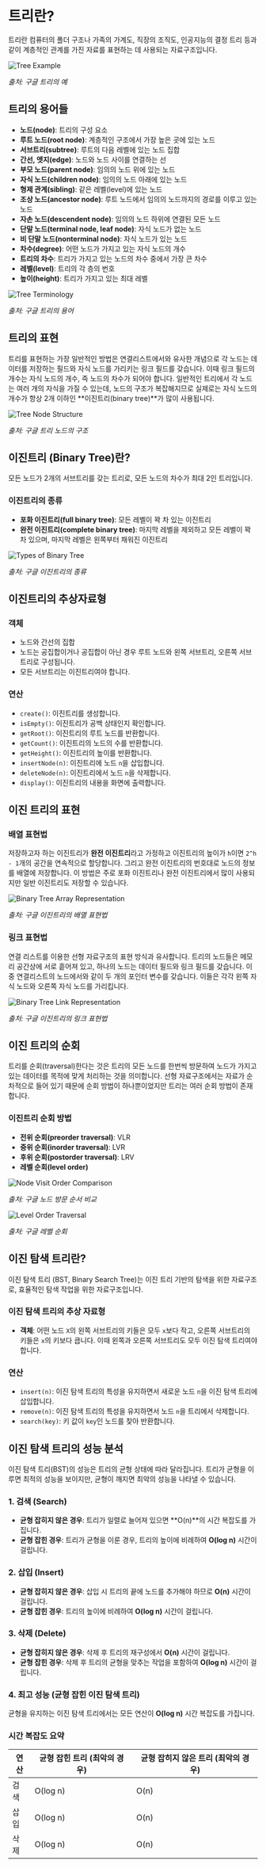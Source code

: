 # 트리란?
트리란 컴퓨터의 폴더 구조나 가족의 가계도, 직장의 조직도, 인공지능의 결정 트리 등과 같이 계층적인 관계를 가진 자료를 표현하는 데 사용되는 자료구조입니다.

![Tree Example](https://github.com/user-attachments/assets/53541306-eb60-4b86-8919-fb8941ec12fb)

*출처: 구글 트리의 예*

## 트리의 용어들
- **노드(node)**: 트리의 구성 요소
- **루트 노드(root node)**: 계층적인 구조에서 가장 높은 곳에 있는 노드
- **서브트리(subtree)**: 루트의 다음 레벨에 있는 노드 집합
- **간선, 엣지(edge)**: 노드와 노드 사이를 연결하는 선
- **부모 노드(parent node)**: 임의의 노드 위에 있는 노드
- **자식 노드(children node)**: 임의의 노드 아래에 있는 노드
- **형제 관계(sibling)**: 같은 레벨(level)에 있는 노드
- **조상 노드(ancestor node)**: 루트 노드에서 임의의 노드까지의 경로를 이루고 있는 노드
- **자손 노드(descendent node)**: 임의의 노드 하위에 연결된 모든 노드
- **단말 노드(terminal node, leaf node)**: 자식 노드가 없는 노드
- **비 단말 노드(nonterminal node)**: 자식 노드가 있는 노드
- **차수(degree)**: 어떤 노드가 가지고 있는 자식 노드의 개수
- **트리의 차수**: 트리가 가지고 있는 노드의 차수 중에서 가장 큰 차수
- **레벨(level)**: 트리의 각 층의 번호
- **높이(height)**: 트리가 가지고 있는 최대 레벨

![Tree Terminology](https://github.com/user-attachments/assets/f73d86b0-9109-4df2-9183-04ad99a5ecea)

*출처: 구글 트리의 용어*

## 트리의 표현
트리를 표현하는 가장 일반적인 방법은 연결리스트에서와 유사한 개념으로 각 노드는 데이터를 저장하는 필드와 자식 노드를 가리키는 링크 필드를 갖습니다. 이때 링크 필드의 개수는 자식 노드의 개수, 즉 노드의 차수가 되어야 합니다. 일반적인 트리에서 각 노드는 여러 개의 자식을 가질 수 있는데, 노드의 구조가 복잡해지므로 실제로는 자식 노드의 개수가 항상 2개 이하인 **이진트리(binary tree)**가 많이 사용됩니다.

![Tree Node Structure](https://github.com/user-attachments/assets/df9b0b6b-699e-4df5-a6a0-d831d4f35762)

*출처: 구글 트리 노드의 구조*

## 이진트리 (Binary Tree)란?
모든 노드가 2개의 서브트리를 갖는 트리로, 모든 노드의 차수가 최대 2인 트리입니다.

### 이진트리의 종류
- **포화 이진트리(full binary tree)**: 모든 레벨이 꽉 차 있는 이진트리
- **완전 이진트리(complete binary tree)**: 마지막 레벨을 제외하고 모든 레벨이 꽉 차 있으며, 마지막 레벨은 왼쪽부터 채워진 이진트리

![Types of Binary Tree](https://github.com/user-attachments/assets/b6559061-0858-4db8-9bb2-0c55f3eee6ea)

*출처: 구글 이진트리의 종류*

## 이진트리의 추상자료형

### 객체
- 노드와 간선의 집합
- 노드는 공집합이거나 공집합이 아닌 경우 루트 노드와 왼쪽 서브트리, 오른쪽 서브트리로 구성됩니다.
- 모든 서브트리는 이진트리여야 합니다.

### 연산
- `create()`: 이진트리를 생성합니다.
- `isEmpty()`: 이진트리가 공백 상태인지 확인합니다.
- `getRoot()`: 이진트리의 루트 노드를 반환합니다.
- `getCount()`: 이진트리의 노드의 수를 반환합니다.
- `getHeight()`: 이진트리의 높이를 반환합니다.
- `insertNode(n)`: 이진트리에 노드 `n`을 삽입합니다.
- `deleteNode(n)`: 이진트리에서 노드 `n`을 삭제합니다.
- `display()`: 이진트리의 내용을 화면에 출력합니다.

## 이진 트리의 표현

### 배열 표현법
저장하고자 하는 이진트리가 **완전 이진트리**라고 가정하고 이진트리의 높이가 `h`이면 `2^h - 1`개의 공간을 연속적으로 할당합니다. 그리고 완전 이진트리의 번호대로 노드의 정보를 배열에 저장합니다. 이 방법은 주로 포화 이진트리나 완전 이진트리에서 많이 사용되지만 일반 이진트리도 저장할 수 있습니다.

![Binary Tree Array Representation](https://github.com/user-attachments/assets/1ce19020-4e3b-4e86-b07b-e85a0570f73f)

*출처: 구글 이진트리의 배열 표현법*

### 링크 표현법
연결 리스트를 이용한 선형 자료구조의 표현 방식과 유사합니다. 트리의 노드들은 메모리 공간상에 서로 흩어져 있고, 하나의 노드는 데이터 필드와 링크 필드를 갖습니다. 이중 연결리스트의 노드에서와 같이 두 개의 포인터 변수를 갖습니다. 이들은 각각 왼쪽 자식 노드와 오른쪽 자식 노드를 가리킵니다.

![Binary Tree Link Representation](https://github.com/user-attachments/assets/d4a20123-9bc5-4fdb-8c46-1a96462c0a03)

*출처: 구글 이진트리의 링크 표현법*

## 이진 트리의 순회
트리를 순회(traversal)한다는 것은 트리의 모든 노드를 한번씩 방문하여 노드가 가지고 있는 데이터를 목적에 맞게 처리하는 것을 의미합니다. 선형 자료구조에서는 자료가 순차적으로 들어 있기 때문에 순회 방법이 하나뿐이었지만 트리는 여러 순회 방법이 존재합니다.

### 이진트리 순회 방법
- **전위 순회(preorder traversal)**: VLR
- **중위 순회(inorder traversal)**: LVR
- **후위 순회(postorder traversal)**: LRV
- **레벨 순회(level order)**

![Node Visit Order Comparison](https://github.com/user-attachments/assets/38d880ef-d5d3-48e8-8fa6-e8c1f5f94b35)

*출처: 구글 노드 방문 순서 비교*

![Level Order Traversal](https://github.com/user-attachments/assets/1ba2e245-59a7-4901-ad31-aea02c95f457)

*출처: 구글 레벨 순회*

## 이진 탐색 트리란?
이진 탐색 트리 (BST, Binary Search Tree)는 이진 트리 기반의 탐색을 위한 자료구조로, 효율적인 탐색 작업을 위한 자료구조입니다.

### 이진 탐색 트리의 추상 자료형
- **객체**: 어떤 노드 `X`의 왼쪽 서브트리의 키들은 모두 `x`보다 작고, 오른쪽 서브트리의 키들은 `x`의 키보다 큽니다. 이때 왼쪽과 오른쪽 서브트리도 모두 이진 탐색 트리여야 합니다.

### 연산
- `insert(n)`: 이진 탐색 트리의 특성을 유지하면서 새로운 노드 `n`을 이진 탐색 트리에 삽입합니다.
- `remove(n)`: 이진 탐색 트리의 특성을 유지하면서 노드 `n`을 트리에서 삭제합니다.
- `search(key)`: 키 값이 `key`인 노드를 찾아 반환합니다.

## 이진 탐색 트리의 성능 분석

이진 탐색 트리(BST)의 성능은 트리의 균형 상태에 따라 달라집니다. 트리가 균형을 이루면 최적의 성능을 보이지만, 균형이 깨지면 최악의 성능을 나타낼 수 있습니다.

### 1. 검색 (Search)
- **균형 잡히지 않은 경우**: 트리가 일렬로 늘어져 있으면 **O(n)**의 시간 복잡도를 가집니다.
- **균형 잡힌 경우**: 트리가 균형을 이룬 경우, 트리의 높이에 비례하여 **O(log n)** 시간이 걸립니다.

### 2. 삽입 (Insert)
- **균형 잡히지 않은 경우**: 삽입 시 트리의 끝에 노드를 추가해야 하므로 **O(n)** 시간이 걸립니다.
- **균형 잡힌 경우**: 트리의 높이에 비례하여 **O(log n)** 시간이 걸립니다.

### 3. 삭제 (Delete)
- **균형 잡히지 않은 경우**: 삭제 후 트리의 재구성에서 **O(n)** 시간이 걸립니다.
- **균형 잡힌 경우**: 삭제 후 트리의 균형을 맞추는 작업을 포함하여 **O(log n)** 시간이 걸립니다.

### 4. 최고 성능 (균형 잡힌 이진 탐색 트리)
균형을 유지하는 이진 탐색 트리에서는 모든 연산이 **O(log n)** 시간 복잡도를 가집니다.

### 시간 복잡도 요약

| 연산      | 균형 잡힌 트리 (최악의 경우) | 균형 잡히지 않은 트리 (최악의 경우) |
|-----------|----------------------------|-----------------------------------|
| 검색      | O(log n)                   | O(n)                              |
| 삽입      | O(log n)                   | O(n)                              |
| 삭제      | O(log n)                   | O(n)                              |


